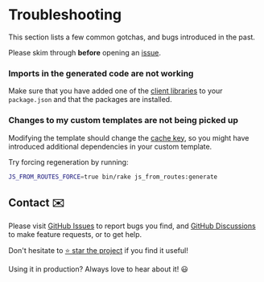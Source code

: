 [project]: https://github.com/ElMassimo/js_from_routes
[GitHub Issues]: https://github.com/ElMassimo/js_from_routes/issues?q=is%3Aissue+is%3Aopen+sort%3Aupdated-desc
[GitHub Discussions]: https://github.com/ElMassimo/js_from_routes/discussions
[client]: /client/
[cache key]: /guide/codegen.html#caching-📦

# Troubleshooting

This section lists a few common gotchas, and bugs introduced in the past.

Please skim through __before__ opening an [issue][GitHub Issues].

### Imports in the generated code are not working

Make sure that you have added one of the [client libraries][client] to your `package.json` and that the packages are installed.

### Changes to my custom templates are not being picked up

Modifying the template should change the [cache key], so you might have introduced additional dependencies in your custom template.

Try forcing regeneration by running:

```bash
JS_FROM_ROUTES_FORCE=true bin/rake js_from_routes:generate
```

## Contact ✉️

Please visit [GitHub Issues] to report bugs you find, and [GitHub Discussions] to make feature requests, or to get help.

Don't hesitate to [⭐️ star the project][project] if you find it useful!

Using it in production? Always love to hear about it! 😃
